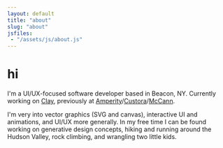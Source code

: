 ```yaml
---
layout: default
title: "about"
slug: "about"
jsfiles:
 - "/assets/js/about.js"
---
```


# hi

I'm a UI/UX-focused software developer based in Beacon, NY. Currently working on [Clay](https://clay.earth/), previously at [Amperity](https://amperity.com/)/[Custora](https://amperity.com/blog/a-new-day-amperity-acquires-custora)/[McCann](https://www.mccannny.com/).

I'm very into vector graphics (SVG and canvas), interactive UI and animations, and UI/UX more generally. In my free time I can be found working on generative design concepts, hiking and running around the Hudson Valley, rock climbing, and wrangling two little kids.